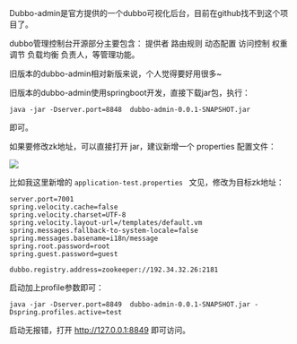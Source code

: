 Dubbo-admin是官方提供的一个dubbo可视化后台，目前在github找不到这个项目了。

dubbo管理控制台开源部分主要包含： 提供者  路由规则  动态配置  访问控制  权重调节  负载均衡  负责人，等管理功能。

旧版本的dubbo-admin相对新版来说，个人觉得要好用很多~



旧版本的dubbo-admin使用springboot开发，直接下载jar包，执行：

```shell
java -jar -Dserver.port=8848  dubbo-admin-0.0.1-SNAPSHOT.jar
```

即可。

如果要修改zk地址，可以直接打开 jar，建议新增一个 properties 配置文件：

![](https://cdn.jsdelivr.net/gh/DogerRain/image@main/img-202109/image-20211223180813660.png)

比如我这里新增的 `application-test.properties ` 文见，修改为目标zk地址：

```properties
server.port=7001
spring.velocity.cache=false
spring.velocity.charset=UTF-8
spring.velocity.layout-url=/templates/default.vm
spring.messages.fallback-to-system-locale=false
spring.messages.basename=i18n/message
spring.root.password=root
spring.guest.password=guest

dubbo.registry.address=zookeeper://192.34.32.26:2181
```

启动加上profile参数即可：

```shell
java -jar -Dserver.port=8849  dubbo-admin-0.0.1-SNAPSHOT.jar -Dspring.profiles.active=test
```



启动无报错，打开 http://127.0.0.1:8849 即可访问。